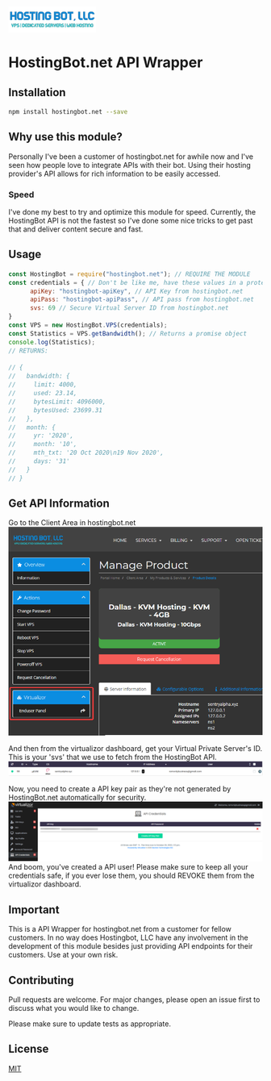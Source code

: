 [![HostingBot Logo](https://github.com/Romvnly-Gaming/hostingbot.net/blob/main/hostingbot.png)](https://clients.hostingbot.net/aff.php?aff=8)
# HostingBot.net API Wrapper

## Installation

```bash
npm install hostingbot.net --save
```

## Why use this module?
Personally I've been a customer of hostingbot.net for awhile now and I've seen how people love to integrate APIs with their bot. Using their hosting provider's API allows for rich information to be easily accessed. 
### Speed
I've done my best to try and optimize this module for speed. Currently, the HostingBot API is not the fastest so I've done some nice tricks to get past that and deliver content secure and fast.


## Usage

```js
const HostingBot = require("hostingbot.net"); // REQUIRE THE MODULE
const credentials = { // Don't be like me, have these values in a protected file.
      apiKey: "hostingbot-apiKey", // API Key from hostingbot.net
      apiPass: "hostingbot-apiPass", // API pass from hostingbot.net
      svs: 69 // Secure Virtual Server ID from hostingbot.net
}
const VPS = new HostingBot.VPS(credentials);  
const Statistics = VPS.getBandwidth(); // Returns a promise object
console.log(Statistics); 
// RETURNS:

// {
//   bandwidth: {
//     limit: 4000,
//     used: 23.14,
//     bytesLimit: 4096000,
//     bytesUsed: 23699.31
//   },
//   month: {
//     yr: '2020',
//     month: '10',
//     mth_txt: '20 Oct 2020\n19 Nov 2020',
//     days: '31'
//   }
// }
```
## Get API Information

Go to the Client Area in hostingbot.net 
[![HostingBot Client Area](https://github.com/Romvnly-Gaming/hostingbot.net/blob/main/client-area.png)](https://clients.hostingbot.net/aff.php?aff=8)

And then from the virtualizor dashboard, get your Virtual Private Server's ID. This is your 'svs' that we use to fetch from the HostingBot API.
[![HostingBot Client Area](https://github.com/Romvnly-Gaming/hostingbot.net/blob/main/dashboard.png)](https://clients.hostingbot.net/aff.php?aff=8)

Now, you need to create a API key pair as they're not generated by HostingBot.net automatically for security.
[![HostingBot Client Area](https://github.com/Romvnly-Gaming/hostingbot.net/blob/main/credentials.png)](https://clients.hostingbot.net/aff.php?aff=8) 
And boom, you've created a API user! Please make sure to keep all your credentials safe, if you ever lose them, you should REVOKE them from the virtualizor dashboard. 

## Important
This is a API Wrapper for hostingbot.net from a customer for fellow customers. In no way does Hostingbot, LLC have any involvement in the development of this module besides just providing API endpoints for their customers. Use at your own risk.

## Contributing
Pull requests are welcome. For major changes, please open an issue first to discuss what you would like to change.

Please make sure to update tests as appropriate.

## License
[MIT](https://choosealicense.com/licenses/mit/)